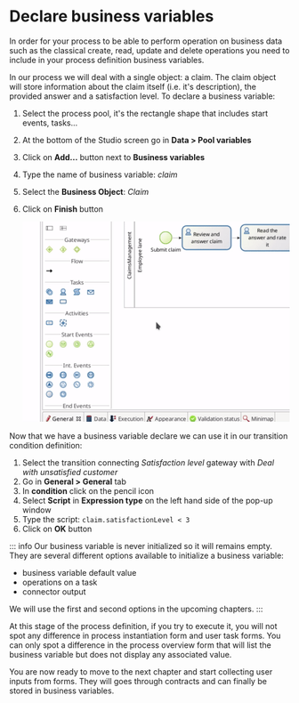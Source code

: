 # Declare business variables 

In order for your process to be able to perform operation on business data such as the classical create, read, update and delete operations you need to include in your process definition business variables.

In our process we will deal with a single object: a claim. The claim object will store information about the claim itself (i.e. it's description), the provided answer and a satisfaction level. To declare a business variable:
1. Select the process pool, it's the rectangle shape that includes start events, tasks...
1. At the bottom of the Studio screen go in **Data > Pool variables**
1. Click on **Add...** button next to **Business variables**
1. Type the name of business variable: _claim_
1. Select the **Business Object**: _Claim_
1. Click on **Finish** button

   ![Declare business variable](images/getting-started-tutorial/declare-business-variable/declare-business-variable.gif)

Now that we have a business variable declare we can use it in our transition condition definition:
1. Select the transition connecting _Satisfaction level_ gateway with _Deal with unsatisfied customer_
1. Go in **General > General** tab
1. In **condition** click on the pencil icon
1. Select **Script** in **Expression type** on the left hand side of the pop-up window
1. Type the script: `claim.satisfactionLevel < 3`
1. Click on **OK** button

::: info
Our business variable is never initialized so it will remains empty. They are several different options available to initialize a business variable:
- business variable default value
- operations on a task
- connector output

We will use the first and second options in the upcoming chapters.
:::

At this stage of the process definition, if you try to execute it, you will not spot any difference in process instantiation form and user task forms. You can only spot a difference in the process overview form that will list the business variable but does not display any associated value.

You are now ready to move to the next chapter and start collecting user inputs from forms. They will goes through contracts and can finally be stored in business variables.
